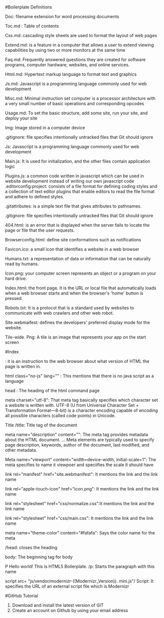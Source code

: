 
#Boilerplate Definitions

Doc:  filename extension for word processing documents

Toc.md : Table of contents 

Css.md: cascading style sheets are used to format the layout of web pages

Extend.md: is a feature in a computer  that allows a user to extend viewing capabilities by using two or more monitors at the same time

Faq.md: Frequently answered questions they are created for software programs, computer hardware, websites, and online services.

Html.md: Hypertext markup language to format text and graphics 

Js.md: Javascript is a programming language commonly used for web development

Misc.md: Minimal instruction set computer is a processor architecture with a very small number of basic operations and corresponding opcodes

Usage.md: To set the basic structure, add some site, run your site, and deploy your site

Img: Image stored in a computer device

.gitignore: file specifies intentionally untracked files that Git should ignore

Js: Javascript is a programming language commonly used for web development

Main.js: It is used for initialization, and the other files contain application logic

Plugins.js: a common code written in javascript which can be used in website development instead of writing our own javascript code
.editorconfig:project: consists of a file format for defining coding styles and a collection of text editor plugins that enable editors to read the file format and adhere to defined styles.

.gitattributes: is a simple text file that gives attributes to pathnames.

.gitignore: file specifies intentionally untracked files that Git should ignore

404.html: is an error that is displayed when the server fails to locate the page or file that the user requests.

Browserconfig.html: define site conformations such as notifications 

Favicon.ico: a small icon that identifies a website in a web browser

Humans.txt:  a representation of data or information that can be naturally read by humans. 

Icon.png: your computer screen represents an object or a program on your hard drive. 

Index.html: the front page. It is the URL or local file that automatically loads when a web browser starts and when the browser's 'home' button is pressed.

Robots.txt: It is a protocol that is a standard used by websites to communicate with web crawlers and other web robot.

Site.webmaifest: defines  the developers' preferred display mode for the website.

Tile-wide. Png: A tile is an image that represents your app on the start screen 

#Index 
<!doctype html> : it is an instruction to the web browser about what version of HTML the page is written in. 

 html class="no-js" lang="" :  This mentions that there is no java script as a language 

 head : The heading of the html command page
 
 meta charset="utf-8": That meta tag basically specifies which character set a website is written with. UTF-8 (U from Universal Character Set + Transformation Format—8-bit) is a character encoding capable of encoding all possible characters (called code points) in Unicode.
 
  Title  /title: Title tag of the document 
 
 meta name="description" content="": The meta tag provides metadata about the HTML document. ... Meta elements are typically used to specify page description, keywords, author of the document, last modified, and other metadata. 
  
 Meta name="viewport" content="width=device-width, initial-scale=1": The meta specifies to name it viewpoer and speciifies the scale it should have
 
  link rel="manifest" href="site.webmanifest": It mentions the link and the link name
 
 link rel="apple-touch-icon" href="icon.png": It mentions the link and the link name
 
 link rel="stylesheet" href="css/normalize.css":It mentions the link and the link name
 
 link rel="stylesheet" href="css/main.css": It mentions the link and the link name
 
 meta name="theme-color" content="#fafafa": Says the color name for the meta
 
 /head: closes the heading
 
 body: The beginning tag for body
 
 P Hello world! This is HTML5 Boilerplate. /p: Starts the paragraph with this name
 
 script src= "js/vendor/modernizr-((Modernizr_Version)). mini.js"/ Script: It specifies the URL of an external script file which is Modernizr
 
 
  


#GitHub Tutorial

1. Download and install the latest version of GIT
2. Create an account on Github by using your email address


